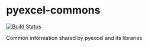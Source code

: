 # pyexcel-commons

[![Build Status](https://travis-ci.org/pyexcel/pyexcel-commons.svg?branch=master)](https://travis-ci.org/pyexcel/pyexcel-commons)


Common information shared by pyexcel and its libraries
